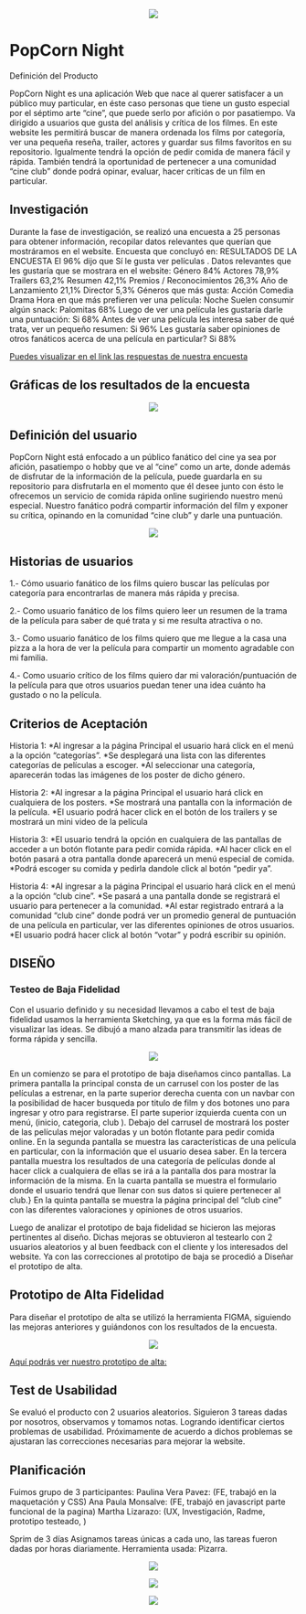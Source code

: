 <p align="center">
<img src="img/logo film.png">
</p>

# PopCorn Night
Definición del Producto

PopCorn Night es una aplicación Web que nace al querer satisfacer a un público muy particular, en éste caso personas que tiene un gusto especial por el séptimo arte “cine”, que puede serlo por afición o por pasatiempo. Va dirigido a usuarios que gusta del análisis y crítica de los filmes. En este website les permitirá buscar de manera ordenada los films por categoría, ver una pequeña reseña, trailer, actores y guardar sus films favoritos en su repositorio. Igualmente tendrá la opción de pedir comida de manera fácil y rápida. También tendrá la oportunidad de pertenecer a una comunidad “cine club” donde podrá opinar, evaluar, hacer críticas de un film en particular.



 ## Investigación

 Durante la fase de investigación, se realizó una encuesta a 25 personas para obtener información, recopilar datos relevantes que querían que mostráramos en el website. Encuesta que concluyó en:
RESULTADOS DE LA ENCUESTA
El 96% dijo que Sí le gusta ver películas .
Datos relevantes que les gustaría que se mostrara en el website:
Género 84%
Actores 78,9%
Trailers 63,2%
Resumen 42,1%
Premios / Reconocimientos 26,3%
Año de Lanzamiento 21,1%
Director 5,3%
Géneros que más gusta:
Acción
Comedia
Drama
Hora en que más prefieren ver una película: Noche
Suelen consumir algún snack: Palomitas 68%
Luego de ver una película les gustaría darle una puntuación: Si 68%
Antes de ver una película les interesa saber de qué trata, ver un pequeño resumen: Si 96%
Les gustaría saber opiniones de otros fanáticos acerca de una película en particular? Si 88%


[Puedes visualizar en el link las respuestas de nuestra encuesta](https://docs.google.com/spreadsheets/d/1XfTZUzbPZvUQH62HOShgO938TXVzetrRw_Q2Jj0li6o/edit#gid=1925664627)


## Gráficas de los resultados de la encuesta


<p align="center">
<img src="img/Graficos Encuesta Peliculas.jpg">
</p>



 ## Definición del usuario

PopCorn Night está enfocado a un público  fanático del cine ya sea por afición, pasatiempo o hobby que ve al “cine” como un arte, donde además de disfrutar de la información de la  película, puede guardarla en su repositorio para disfrutarla en el momento que él desee junto con ésto le ofrecemos un servicio de comida rápida online sugiriendo nuestro menú especial.
Nuestro fanático podrá compartir información del film y exponer su crítica, opinando en la comunidad  “cine club” y darle una puntuación. 


<p align="center">
<img src="img/FichaUsuario.png">
</p>


 ## Historias de usuarios


1.- Cómo usuario fanático de los films quiero buscar las películas por categoría para encontrarlas de manera más rápida y precisa.
 
2.- Como usuario fanático de los films quiero leer un resumen de la trama de la película para saber de qué trata y si me resulta atractiva o no. 
 
3.- Como usuario fanático de los films quiero que me llegue a la casa una pizza a la hora de ver la película para compartir un momento agradable con mi familia.
 
4.- Como usuario crítico de los films quiero dar mi valoración/puntuación de la película para que otros usuarios puedan tener una idea cuánto ha gustado o no la película.



## Criterios de Aceptación

Historia 1: 
*Al ingresar a la página Principal el usuario hará click en el menú a la opción “categorías”.
*Se desplegará una lista con las diferentes categorías de películas a escoger.
*Al seleccionar una categoría, aparecerán todas las imágenes de los poster de dicho género.


Historia 2: 
*Al ingresar a la página Principal el usuario hará click en cualquiera de los posters.
*Se mostrará una pantalla con la información de la película.
*El usuario podrá hacer click en el botón de los trailers y se mostrará un mini video de la película


Historia 3: 
*El usuario tendrá la opción en cualquiera de las pantallas de acceder a un botón flotante para pedir comida rápida.
*Al hacer click en el botón pasará a otra pantalla donde aparecerá un menú especial de comida.
*Podrá escoger su comida y pedirla dandole click al botón “pedir ya”.


Historia 4: 
*Al ingresar a la página Principal el usuario hará click en el menú a la opción “club cine”.
*Se pasará a una pantalla donde se registrará el usuario para pertenecer a la comunidad.
*Al estar registrado entrará a la comunidad “club cine” donde podrá ver un promedio general de puntuación de una película en particular, ver las diferentes opiniones de otros usuarios.
*El usuario podrá hacer click al botón “votar” y podrá escribir su opinión.


## DISEÑO
### Testeo de Baja Fidelidad

Con el usuario definido y su necesidad llevamos a cabo el test de baja fidelidad usamos la herramienta Sketching, ya que es la forma más fácil de visualizar las ideas. Se dibujó a mano alzada para transmitir las ideas de forma rápida y sencilla.

<p align="center">
<img src="img/diseñoBaja.png">
</p>

En un comienzo se para el prototipo de baja diseñamos cinco pantallas.
La primera pantalla la principal consta de un carrusel con los poster de las películas a estrenar, en la parte superior derecha cuenta con un navbar con la posibilidad de hacer busqueda por titulo de film y dos botones uno para ingresar y otro para registrarse. El parte superior izquierda cuenta con un menú, (inicio, categoria, club ). Debajo del carrusel de mostrará los poster de las películas mejor valoradas y un botón flotante para pedir comida online.
En la segunda pantalla se muestra las características de una película en particular, con la información que el usuario desea saber.
En la tercera pantalla muestra los resultados de una categoría de películas  donde al hacer click a cualquiera de ellas se irá a la pantalla dos para mostrar la información de la misma.
En la cuarta pantalla se muestra el formulario donde el usuario tendrá que llenar con sus datos si quiere pertenecer al club.}
En la quinta pantalla se muestra la página principal del “club cine” con las diferentes valoraciones y opiniones de otros usuarios.

Luego de analizar el prototipo de baja fidelidad se hicieron las mejoras pertinentes al diseño. Dichas mejoras se obtuvieron al testearlo con 2 usuarios aleatorios y al  buen feedback con el cliente y los interesados del website.
Ya con las correcciones al prototipo de baja se procedió a Diseñar el prototipo de alta. 


## Prototipo de Alta Fidelidad

Para diseñar el prototipo de alta se utilizó la herramienta FIGMA, siguiendo las mejoras anteriores y guiándonos con los resultados de la encuesta.

<p align="center">
<img src="img/diseñoAlta.png">
</p>


[Aquí podrás ver nuestro prototipo de alta:](https://www.figma.com/file/G7QWyK6b910KBhntJkv3YuEK/Hackaton?node-id=0%3A1)



## Test de Usabilidad

Se evaluó el producto con 2 usuarios aleatorios.
Siguieron 3 tareas dadas por nosotros, observamos y tomamos notas. Logrando identificar ciertos problemas de usabilidad.
Próximamente de acuerdo a dichos problemas se ajustaran las correcciones necesarias para mejorar la website.


## Planificación

Fuimos grupo de 3 participantes:
Paulina Vera Pavez: (FE, trabajó en la maquetación y CSS)
Ana Paula Monsalve: (FE, trabajó en javascript parte funcional de la pagina)
Martha Lizarazo: (UX, Investigación, Radme, prototipo testeado, )

Sprim de 3 días
Asignamos tareas únicas a cada uno, las tareas fueron dadas por horas diariamente.
Herramienta usada:  Pizarra.


<p align="center">
<img src="img/plan1.png">
</p>

<p align="center">
<img src="img/plan2.png">
</p>

<p align="center">
<img src="img/plan3.png">
</p>